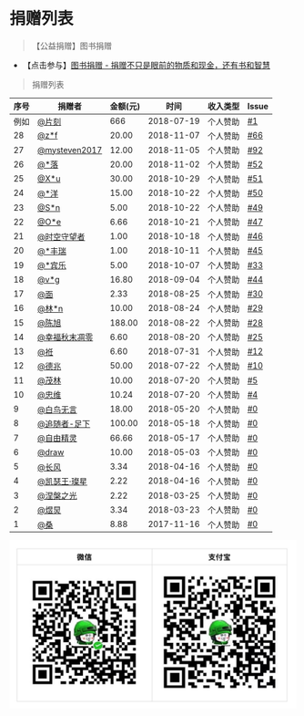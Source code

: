 # 捐赠列表

> 【公益捐赠】图书捐赠

* 【点击参与】[图书捐赠 - 捐赠不只是眼前的物质和现金，还有书和智慧](docs/donate/1-OldBooks.md)

> 捐赠列表

| 序号 | 捐赠者 | 金额(元) | 时间| 收入类型 | Issue |
| --- | --- | --- | --- | --- | --- |
| 例如 | [@片刻](https://github.com/jiangzhonglian) | 666 | 2018-07-19 | 个人赞助 | [#1](https://github.com/apachecn/home/issues/1) |
| 28 | [@z*f]()                   | 20.00     | 2018-11-07    | 个人赞助  | [#66](https://github.com/apachecn/home/issues/66) |
| 27 | [@mysteven2017]()          | 12.00     | 2018-11-05    | 个人赞助  | [#92](https://github.com/apachecn/home/issues/92) |
| 26 | [@*落]()                   | 20.00     | 2018-11-02    | 个人赞助  | [#52](https://github.com/apachecn/home/issues/52) |
| 25 | [@X*u]()                   | 30.00     | 2018-10-29    | 个人赞助  | [#51](https://github.com/apachecn/home/issues/51) |
| 24 | [@*洋]()                   | 15.00     | 2018-10-22    | 个人赞助  | [#50](https://github.com/apachecn/home/issues/50) |
| 23 | [@S*n]()                   |  5.00     | 2018-10-22    | 个人赞助  | [#49](https://github.com/apachecn/home/issues/49) |
| 22 | [@O*e]()                   |  6.66     | 2018-10-21    | 个人赞助  | [#47](https://github.com/apachecn/home/issues/47) |
| 21 | [@时空守望者]()             |  1.00     | 2018-10-18    | 个人赞助  | [#46](https://github.com/apachecn/home/issues/46) |
| 20 | [@*丰瑞]()                  |  1.00    | 2018-10-11    | 个人赞助  | [#45](https://github.com/apachecn/home/issues/45) |
| 19 | [@*宾乐]()                  |  5.00    | 2018-10-07    | 个人赞助  | [#33](https://github.com/apachecn/home/issues/33) |
| 18 | [@v*g]()                   | 16.80    | 2018-09-04    | 个人赞助  | [#44](https://github.com/apachecn/home/issues/44) |
| 17 | [@面]()                    | 2.33      | 2018-08-25   | 个人赞助  | [#30](https://github.com/apachecn/home/issues/30) |
| 16 | [@林*n]()                  | 10.00     | 2018-08-24   | 个人赞助  | [#29](https://github.com/apachecn/home/issues/29) |
| 15 | [@陈旭]()                   | 188.00   | 2018-08-22   | 个人赞助  | [#28](https://github.com/apachecn/home/issues/28) |
| 14 | [@幸福秋末凋零]()            | 6.60     | 2018-08-20   | 个人赞助  | [#25](https://github.com/apachecn/home/issues/25) |
| 13 | [@袵]()                    | 6.60     | 2018-07-31    | 个人赞助  | [#12](https://github.com/apachecn/home/issues/12) |
| 12 | [@德兆]()                   | 50.00    | 2018-07-22   | 个人赞助  | [#10](https://github.com/apachecn/home/issues/10) |
| 11 | [@茂林]()                   | 10.00    | 2018-07-20   | 个人赞助  | [#5](https://github.com/apachecn/home/issues/5) |
| 10  | [@忠维]()                  | 10.24    |  2018-07-20  | 个人赞助  | [#4](https://github.com/apachecn/home/issues/4) |
|  9 | [@白鸟无言](398049343)       | 18.00   | 2018-05-20   | 个人赞助   | [#0]() |
|  8 | [@追随者-足下](1195862494)   | 100.00  |  2018-05-18  | 个人赞助   | [#0]() |
|  7 | [@自由精灵](315920958)       | 66.66   | 2018-05-17   | 个人赞助  | [#0]() |
|  6 | [@draw](782478557)          | 10.00   | 2018-05-03   | 个人赞助  | [#0]() |
|  5 | [@长风](763752138)          | 3.34    | 2018-04-16   | 个人赞助   | [#0]() |
|  4 | [@凯瑟王·璨星](1076003661)   | 2.22    | 2018-04-16   | 个人赞助   | [#0]() |
|  3 | [@涅槃之光](447111167)       | 2.22    | 2018-03-25   | 个人赞助   | [#0]() |
|  2 | [@煜炅](760514101)          | 3.34    | 2018-03-23   | 个人赞助   | [#0]() |
|  1 | [@桑](437542541)            | 8.88    | 2017-11-16   | 个人赞助   | [#0]() |

![](/img/about/donate.jpg)
